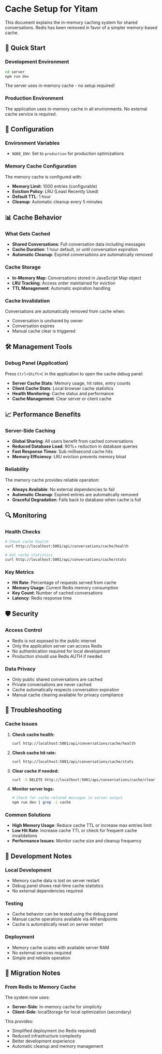 # Cache Setup for Yitam

This document explains the in-memory caching system for shared conversations. Redis has been removed in favor of a simpler memory-based cache.

## 🚀 Quick Start

### Development Environment

```bash
cd server
npm run dev
```
The server uses in-memory cache - no setup required!

### Production Environment

The application uses in-memory cache in all environments. No external cache service is required.

## 🔧 Configuration

### Environment Variables

- `NODE_ENV`: Set to `production` for production optimizations

### Memory Cache Configuration

The memory cache is configured with:
- **Memory Limit**: 1000 entries (configurable)
- **Eviction Policy**: LRU (Least Recently Used)
- **Default TTL**: 1 hour
- **Cleanup**: Automatic cleanup every 5 minutes

## 📊 Cache Behavior

### What Gets Cached

- **Shared Conversations**: Full conversation data including messages
- **Cache Duration**: 1 hour default, or until conversation expiration
- **Automatic Cleanup**: Expired conversations are automatically removed

### Cache Storage

- **In-Memory Map**: Conversations stored in JavaScript Map object
- **LRU Tracking**: Access order maintained for eviction
- **TTL Management**: Automatic expiration handling

### Cache Invalidation

Conversations are automatically removed from cache when:
- Conversation is unshared by owner
- Conversation expires
- Manual cache clear is triggered

## 🛠️ Management Tools

### Debug Panel (Application)

Press `Ctrl+Shift+C` in the application to open the cache debug panel:

- **Server Cache Stats**: Memory usage, hit rates, entry counts
- **Client Cache Stats**: Local browser cache statistics
- **Health Monitoring**: Cache status and performance
- **Cache Management**: Clear server or client cache

## 📈 Performance Benefits

### Server-Side Caching

- **Global Sharing**: All users benefit from cached conversations
- **Reduced Database Load**: 90%+ reduction in database queries
- **Fast Response Times**: Sub-millisecond cache hits
- **Memory Efficiency**: LRU eviction prevents memory bloat

### Reliability

The memory cache provides reliable operation:
- **Always Available**: No external dependencies to fail
- **Automatic Cleanup**: Expired entries are automatically removed
- **Graceful Degradation**: Falls back to database when cache is full

## 🔍 Monitoring

### Health Checks

```bash
# Check cache health
curl http://localhost:5001/api/conversations/cache/health

# Get cache statistics
curl http://localhost:5001/api/conversations/cache/stats
```

### Key Metrics

- **Hit Rate**: Percentage of requests served from cache
- **Memory Usage**: Current Redis memory consumption
- **Key Count**: Number of cached conversations
- **Latency**: Redis response time

## 🛡️ Security

### Access Control

- Redis is not exposed to the public internet
- Only the application server can access Redis
- No authentication required for local development
- Production should use Redis AUTH if needed

### Data Privacy

- Only public shared conversations are cached
- Private conversations are never cached
- Cache automatically respects conversation expiration
- Manual cache clearing available for privacy compliance

## 🚨 Troubleshooting

### Cache Issues

1. **Check cache health:**
   ```bash
   curl http://localhost:5001/api/conversations/cache/health
   ```

2. **Check cache hit rate:**
   ```bash
   curl http://localhost:5001/api/conversations/cache/stats
   ```

3. **Clear cache if needed:**
   ```bash
   curl -X DELETE http://localhost:5001/api/conversations/cache/clear
   ```

4. **Monitor server logs:**
   ```bash
   # Check for cache-related messages in server output
   npm run dev | grep -i cache
   ```

### Common Solutions

- **High Memory Usage**: Reduce cache TTL or increase max entries limit
- **Low Hit Rate**: Increase cache TTL or check for frequent cache invalidations
- **Performance Issues**: Monitor cache size and cleanup frequency

## 📝 Development Notes

### Local Development

- Memory cache data is lost on server restart
- Debug panel shows real-time cache statistics
- No external dependencies required

### Testing

- Cache behavior can be tested using the debug panel
- Manual cache operations available via API endpoints
- Cache is automatically reset on server restart

### Deployment

- Memory cache scales with available server RAM
- No external services required
- Simple and reliable operation

## 🔄 Migration Notes

### From Redis to Memory Cache

The system now uses:
- **Server-Side**: In-memory cache for simplicity
- **Client-Side**: localStorage for local optimization (secondary)

This provides:
- Simplified deployment (no Redis required)
- Reduced infrastructure complexity
- Better development experience
- Automatic cleanup and memory management
